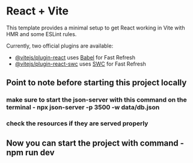 # React + Vite

This template provides a minimal setup to get React working in Vite with HMR and some ESLint rules.

Currently, two official plugins are available:

- [@vitejs/plugin-react](https://github.com/vitejs/vite-plugin-react/blob/main/packages/plugin-react/README.md) uses [Babel](https://babeljs.io/) for Fast Refresh
- [@vitejs/plugin-react-swc](https://github.com/vitejs/vite-plugin-react-swc) uses [SWC](https://swc.rs/) for Fast Refresh

## Point to note before starting this project locally
### make sure to start the json-server with this command on the terminal - npx json-server -p 3500 -w data/db.json
### check the resources if they are served properly

## Now you can start the project with command - npm run dev



